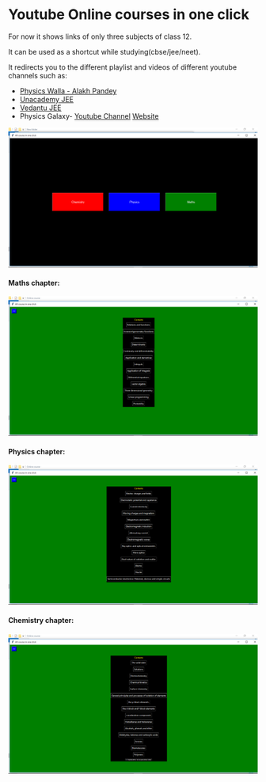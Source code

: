 # Youtube Online courses in one click

<p>For now it shows links of only three subjects of class 12.</p>
<p>It can be used as a shortcut while studying(cbse/jee/neet).</p>
<p>It redirects you to the different playlist and videos of different youtube channels such as:</p>


* [Physics Walla - Alakh Pandey](https://www.youtube.com/channel/UCiGyWN6DEbnj2alu7iapuKQ)
* [Unacademy JEE](https://www.youtube.com/user/canvasclasses)
* [Vedantu JEE](https://www.youtube.com/user/VedantuInnovations)
* Physics Galaxy- [Youtube Channel](https://www.youtube.com/c/physicsgalaxy74) [Website](https://www.physicsgalaxy.com/home)

![Preview](image/Mainpage.png)
#### Maths chapter:
![Preview](image/Maths.png)
#### Physics chapter:
![Preview](image/Physics.png)
#### Chemistry chapter:
![Preview](image/Chemistry.png)

